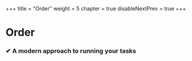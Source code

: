 +++
title = "Order"
weight = 5
chapter = true
disableNextPrev = true
+++

# Order

### ✔ A modern approach to running your tasks
